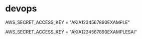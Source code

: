 # devops

AWS_SECRET_ACCESS_KEY = "AKIA1234567890EXAMPLE"

AWS_SECRET_ACCESS_KEY = "AKIA1234567890EXAMPLESAI"
